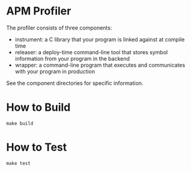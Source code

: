 # APM Profiler

The profiler consists of three components:

- instrument: a C library that your program is linked against at
  compile time
- releaser: a deploy-time command-line tool that stores symbol information
  from your program in the backend
- wrapper: a command-line program that executes and communicates with your
  program in production

See the component directories for specific information.

# How to Build

	make build

# How to Test

	make test
